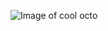![Image of cool octo](https://img00.deviantart.net/3852/i/2016/104/5/3/splatoocat_by_nixiescream-d9yx3wg.png)
